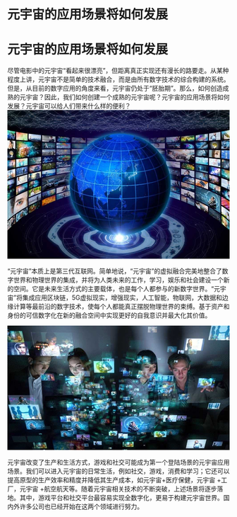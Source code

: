 # 元宇宙的应用场景将如何发展


# 元宇宙的应用场景将如何发展

尽管电影中的元宇宙“看起来很漂亮”，但距离真正实现还有漫长的路要走。从某种程度上讲，元宇宙不是简单的技术融合，而是由所有数字技术的综合构建的系统。但是，从目前的数字应用的角度来看，元宇宙仍处于“胚胎期”。那么，如何创造成熟的元宇宙？因此，我们如何创建一个成熟的元宇宙呢？元宇宙的应用场景将如何发展？元宇宙可以给人们带来什么样的便利？
![1](87846.jpg)



“元宇宙”本质上是第三代互联网。简单地说，“元宇宙”的虚拟融合完美地整合了数字世界和物理世界的集成，并将为人类未来的工作，学习，娱乐和社会建设一个新的空间。它是未来生活方式的主要载体，也是每个人都参与的新数字世界。“元宇宙”将集成应用区块链，5G虚拟现实，增强现实，人工智能，物联网，大数据和边缘计算等最前沿的数字技术，使每个人都能真正摆脱物理世界的束缚。基于资产和身份的可信数字化在新的融合空间中实现更好的自我意识并最大化其价值。



![2](15133513513.jpg)

元宇宙改变了生产和生活方式，游戏和社交可能成为第一个登陆场景的元宇宙应用场景。我们可以进入元宇宙的日常生活，例如社交，游戏，消费和学习；它还可以提高原型的生产效率和精度并降低其生产成本，如元宇宙+医疗保健，元宇宙 +工厂，元宇宙 +航空航天等。随着元宇宙相关技术的不断突破，上述场景将逐步落地。其中，游戏平台和社交平台最容易实现全数字化，更易于构建元宇宙世界。国内外许多公司也已经开始在这两个领域进行努力。
